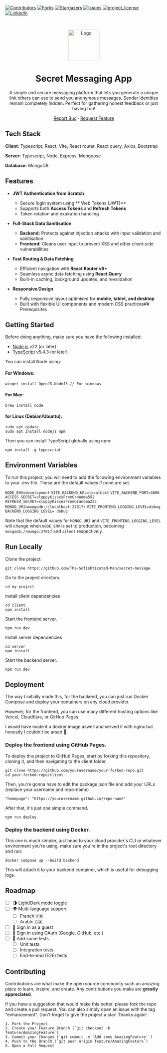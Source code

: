 <a id="readme-top"></a>

[![Contributors][contributors-shield]][contributors-url]
[![Forks][forks-shield]][forks-url]
[![Stargazers][stars-shield]][stars-url]
[![Issues][issues-shield]][issues-url]
[![project_license][license-shield]][license-url]
[![LinkedIn][linkedin-shield]][linkedin-url]



<!-- PROJECT LOGO -->
<br />
<div >
  <a href="https://github.com/the-sofishticated-man/secret-message">
      <p align="center">
        <img src="https://github.com/user-attachments/assets/e5eca11c-df43-42ca-8bd9-ec91a19562cf" alt="Logo" width="100" height="100">  
      </p>
  </a>
<div/>

<h1 align="center">Secret Messaging App</h3>

  <p align="center">
    A simple and secure messaging platform that lets you generate a unique link others can use to send you anonymous messages. Sender identities remain completely hidden. Perfect for gathering honest feedback or just having fun!
 
  <p align="center">
  <a href="https://github.com/the-sofishticated-man/secret-message/issues/new?labels=bug&template=bug-report---.md">Report Bug</a>
  &middot;
  <a href="https://github.com/the-sofishticated-man/secret-message/issues/new?labels=enhancement&template=feature-request---.md">Request Feature</a>
  <p/>

## Tech Stack

**Client:** Typescript, React, Vite, React router, React query, Axios, Bootstrap 

**Server:** Typescript, Node, Express, Mongoose

**Database:** MongoDB

## Features

- **JWT Authentication from Scratch**
  - Secure login system using ** Web Tokens (JWT)**
  - Supports both **Access Tokens** and **Refresh Tokens**
  - Token rotation and expiration handling

- **Full-Stack Data Sanitisation**
  - **Backend:** Protects against injection attacks with input validation and sanitisation
  - **Frontend:** Cleans user input to prevent XSS and other client-side vulnerabilities

- **Fast Routing & Data Fetching**
  - Efficient navigation with **React Router v6+**
  - Seamless async data fetching using **React Query**
  - Built-in caching, background updates, and revalidation

- **Responsive Design**
  - Fully responsive layout optimised for **mobile, tablet, and desktop**
  - Built with flexible UI components and modern CSS practices## Prerequisites


## Getting Started
Before doing anything, make sure you have the following installed:

- [Node.js](https://nodejs.org/) v22 (or later)
- [TypeScript](https://www.typescriptlang.org/) v5.4.3 (or later)

You can install Node using:
#### For Windows:
```
winget install OpenJS.NodeJS // For windows
```
#### For Mac:
```
brew install node
```
#### for Linux (Debian/Ubuntu):
```
sudo apt update
sudo apt install nodejs npm
```

Then you can install TypeScript globally using npm:

```
npm install -g typescript
```



## Environment Variables

To run this project, you will need to add the following environment variables to your .env file. These are the default values if none are set.

`NODE_ENV=development`
`VITE_BACKEND_URL=localhost` 
`VITE_BACKEND_PORT=3000`
`ACCESS_SECRET=sloppyKissesFromGrandma552`
`REFRESH_SECRET=sloppyKissesFromGrandma225`
`MONGO_URI=mongodb://localhost:27017/`
`VITE_FRONTEND_LOGGING_LEVEL=debug` 
`BACKEND_LOGGING_LEVEL= debug`

Note that the default values for `MONGO_URI` and `VITE_FRONTEND_LOGGING_LEVEL` will change when `NODE_ENV` is set to production, becoming `mongodb://mongo:27017` and `silent` respectively.
## Run Locally

Clone the project

```
git clone https://github.com/The-Sofishticated-Man/secret-message
```

Go to the project directory.

```
cd my-project
```

Install client dependencies

```
cd client
npm install
```
Start the frontend server.

```
npm run dev
```
Install server dependencies

```
cd server
npm install
```
Start the backend server.

```
npm run dev
```




## Deployment

The way I initially made this, for the backend, you can just run Docker Compose and deploy your containers on any cloud provider.

However, for the frontend, you can use many different hosting options like Vercel, Cloudflare, or GitHub Pages.

I *would* have made it a docker image aswell and served it with nginx but honestly I couldn't be arsed 🗿.

### Deploy the frontend using GitHub Pages.
To deploy this project to GitHub Pages, start by forking this repository, cloning it, and then navigating to the client folder.

```
git clone https://github.com/yourusername/your-forked-repo.git
cd your-forked-repo/client
```

Then, you're gonna have to edit the package.json file and add your URLs (replace your username and repo-name)
```
"homepage": "https://yourusername.github.io/repo-name"
```

After that, it's just one simple command.
```
npm run deploy
```
### Deploy the backend using Docker.
This one is much simpler, just head to your cloud provider's CLI or whatever environment you're using, make sure you're in the project's root directory and run:
```
docker compose up --build backend
```
This will attach it to your backend container, which is useful for debugging logs.

## Roadmap

- [ ] 🌗 Light/Dark mode toggle  
- [ ] 🌍 Multi-language support  
  - [ ] French 🇫🇷  
  - [ ] Arabic 🇸🇦  
- [ ] 👤 Sign in as a guest  
- [ ] 🔐 Sign in using OAuth (Google, GitHub, etc.)
- [ ] 🧪 Add some tests  
  - [ ] Unit tests  
  - [ ] Integration tests  
  - [ ] End-to-end (E2E) tests
## Contributing

Contributions are what make the open source community such an amazing place to learn, inspire, and create. Any contributions you make are **greatly appreciated**.

If you have a suggestion that would make this better, please fork the repo and create a pull request. You can also simply open an issue with the tag "enhancement".
Don't forget to give the project a star! Thanks again!

    1. Fork the Project
    2. Create your Feature Branch (`git checkout -b feature/AmazingFeature`)
    3. Commit your Changes (`git commit -m 'Add some AmazingFeature'`)
    4. Push to the Branch (`git push origin feature/AmazingFeature`)
    5. Open a Pull Request


<!-- MARKDOWN LINKS & IMAGES -->
<!-- https://www.markdownguide.org/basic-syntax/#reference-style-links -->
[contributors-shield]: https://img.shields.io/github/contributors/the-sofishticated-man/secret-message.svg?style=for-the-badge
[contributors-url]: https://github.com/the-sofishticated-man/secret-message/graphs/contributors
[forks-shield]: https://img.shields.io/github/forks/the-sofishticated-man/secret-message.svg?style=for-the-badge
[forks-url]: https://github.com/the-sofishticated-man/secret-message/network/members
[stars-shield]: https://img.shields.io/github/stars/the-sofishticated-man/secret-message.svg?style=for-the-badge
[stars-url]: https://github.com/the-sofishticated-man/secret-message/stargazers
[issues-shield]: https://img.shields.io/github/issues/the-sofishticated-man/secret-message.svg?style=for-the-badge
[issues-url]: https://github.com/the-sofishticated-man/secret-message/issues
[license-shield]: https://img.shields.io/github/license/the-sofishticated-man/secret-message.svg?style=for-the-badge
[license-url]: https://github.com/the-sofishticated-man/secret-message/blob/master/LICENSE
[linkedin-shield]: https://img.shields.io/badge/-LinkedIn-black.svg?style=for-the-badge&logo=linkedin&colorB=555
[linkedin-url]: www.linkedin.com/in/islam-lameche-8266802a1

